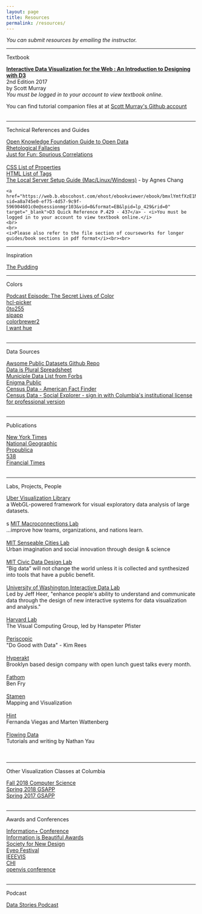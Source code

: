 ```yaml
---
layout: page
title: Resources
permalink: /resources/
---
```


<i>You can submit resources by emailing the instructor.</i>

____________________________________________________________________________________
<span id="rTitle">Textbook</span><br>

<div id ="rItem">
<a href="https://web-b-ebscohost-com.ezproxy.cul.columbia.edu/ehost/detail/detail?vid=0&sid=827c702a-cdb2-4ed6-951e-adfc2f0b5029%40pdc-v-sessmgr06&bdata=JnNpdGU9ZWhvc3QtbGl2ZSZzY29wZT1zaXRl#AN=1570142&db=nlebk" target="_blank"><strong><u>Interactive Data Visualization for the Web : An Introduction to Designing with D3</u></strong> </a><br>
2nd Edition 2017<br>
by Scott Murray<br>
 <i>You must be logged in to your account to view textbook online.</i><br>

You can find tutorial companion files at at <a href="https://github.com/alignedleft/d3-book" target="_blank"><u>Scott Murray's Github account</u></a>
<br>
<br>
</div>


____________________________________________________________________________________
<span id="rTitle">Technical References and Guides</span>


<div id ="rItem">
    <a href="https://okfn.org/opendata/how-to-open-data/" target="_blank">Open Knowledge Foundation Guide to Open Data</a><br>
    <a href="https://informationisbeautiful.net/visualizations/rhetological-fallacies/" target="_blank">Rhetological Fallacies</a><br>
    <a href="http://www.tylervigen.com/spurious-correlations" target="_blank">Just for Fun: Spurious Correlations</a><br><br>
    <a href="https://www.w3schools.com/cssref/default.asp" target="_blank">CSS List of Properties</a><br>
    <a href="https://www.w3schools.com/tags/default.asp" target="_blank">HTML List of Tags</a><br>
    <a href="http://agneschang.net/gsapp-dataviz-archhum/t3.shtml" target="_blank">The Local Server Setup Guide (Mac/Linux/Windows)</a> - by Agnes Chang<br>

    <a href="https://web.b.ebscohost.com/ehost/ebookviewer/ebook/bmxlYmtfXzE1NzAxNDJfX0FO0?sid=a8a745e0-ef75-4d57-9c9f-596904601c0e@sessionmgr103&vid=0&format=EB&lpid=lp_429&rid=0" target="_blank">D3 Quick Reference P.429 - 437</a> - <i>You must be logged in to your account to view textbook online.</i>
    <br>
    <br>
    <i>Please also refer to the file section of courseworks for longer guides/book sections in pdf format</i><br><br>
</div>

____________________________________________________________________________________
<span id="rTitle">Inspiration</span>
<div id ="rItem">

<a href="https://pudding.cool" target="_blank">The Pudding</a><br>

</div>

____________________________________________________________________________________

<span id="rTitle">Colors</span>
<div id ="rItem">
<a href="https://99percentinvisible.org/episode/the-secret-lives-of-color/" target="_blank">Podcast Episode: The Secret Lives of Color</a><br>
<a href="http://tristen.ca/hcl-picker/#/hlc/6/1/15534C/E2E062" target="_blank">hcl-picker</a><br>
<a href="http://www.0to255.com/" target="_blank">0to255</a><br>
<a href="https://sipapp.io/" target="_blank">sipapp</a><br>
<a href="http://colorbrewer2.org" target="_blank">colorbrewer2</a><br>
<a href="http://tools.medialab.sciences-po.fr/iwanthue/" target="_blank">I want hue</a><br><br>
</div>

____________________________________________________________________________________
<span id="rTitle">Data Sources</span>
<div id ="rItem">
     <a href="https://github.com/awesomedata/awesome-public-datasets" target="_blank">Awsome Public Datasets Github Repo</a><br>
     <a href="https://docs.google.com/spreadsheets/d/1wZhPLMCHKJvwOkP4juclhjFgqIY8fQFMemwKL2c64vk/edit#gid=0" target="_blank">Data is Plural Spreadsheet</a><br>
     <a href="https://www.forbes.com/sites/metabrown/2017/06/30/quick-links-to-municipal-open-data-portals-for-85-us-cities/#2a1c0342290c" target="_blank">Municiple Data List from Forbs</a><br>
    <a href="https://public.enigma.com/" target="_blank">Enigma Public</a><br>
    <a href="https://factfinder.census.gov/faces/nav/jsf/pages/index.xhtml" target="_blank">Census Data -  American Fact Finder</a><br>
    <a href="https://www.socialexplorer.com/explore-maps" target="_blank">Census Data - Social Explorer - sign in with Columbia's institutional license for professional version</a><br>
    <br>
</div>

____________________________________________________________________________________
<span id="rTitle">Publications</span>
<div id ="rItem">
    <a href="https://www.nytimes.com/interactive/2018/us/2018-year-in-graphics.html" target="_blank">New York Times</a><br>
    <a href="https://www.nationalgeographic.org/" target="_blank">National Geographic</a><br>
    <a href="https://www.propublica.org/" target="_blank">Propublica</a><br>
    <a href="https://fivethirtyeight.com/" target="_blank">538</a><br>
    <a href="https://www.ft.com/chart-doctor" target="_blank">Financial Times</a><br>
    <br>
</div>

____________________________________________________________________________________
<span id="rTitle">Labs, Projects, People</span>
<div id ="rItem">
    <a href="http://deck.gl/#/" target="_blank">Uber Visualization Library</a><br> a WebGL-powered framework for visual exploratory data analysis of large datasets.<br><br>s
    <a href="http://macro.media.mit.edu/" target="_blank">MIT Macroconnections Lab</a><br> ...improve how teams, organizations, and nations learn.<br><br>
    <a href="http://senseable.mit.edu/" target="_blank">MIT Senseable Cities Lab</a><br>  Urban imagination and social innovation through design & science<br><br>
    <a href="http://civicdatadesignlab.mit.edu/" target="_blank">MIT Civic Data Design Lab</a><br>  “Big data” will not change the world unless it is collected and synthesized into tools that have a public benefit.<br><br>
    <a href="http://idl.cs.washington.edu/" target="_blank">University of Washington Interactive Data Lab</a><br>Led by Jeff Heer, "enhance people's ability to understand and communicate data through the design of new interactive systems for data visualization and analysis."<br><br> 
    <a href="https://vcg.seas.harvard.edu/" target="_blank">Harvard Lab</a><br>The Visual Computing Group, led by Hanspeter Pfister<br><br>
    <a href="https://periscopic.com/" target="_blank">Periscopic</a><br>"Do Good with Data" - Kim Rees<br><br>
    <a href="http://www.hyperakt.com/" target="_blank">Hyperakt</a><br> Brooklyn based design company with open lunch guest talks every month.<br><br>
    <a href="https://fathom.info/" target="_blank">Fathom</a><br> Ben Fry<br><br>
    <a href="https://stamen.com/" target="_blank">Stamen</a><br> Mapping and Visualization <br><br>
    <a href="http://hint.fm/wind/" target="_blank">Hint</a><br> Fernanda Viegas and Marten Wattenberg<br><br>
    <a href="https://flowingdata.com/" target="_blank">Flowing Data</a><br> Tutorials and writing by Nathan Yau <br><br>
    <br>
</div>


____________________________________________________________________________________
<span id="rTitle">Other Visualization Classes at Columbia</span>
<div id ="rItem">
<a href="https://columbiaviz.github.io/2018f_w4995/" target="_blank">Fall 2018 Computer Science</a><br> 
<a href="http://agneschang.net/gsapp-dataviz-archhum/" target="_blank">Spring 2018 GSAPP</a><br>
<a href="https://github.com/juanfrans-courses/dataViz_arch_hum/blob/master/Spring_2017/Syllabus.md" target="_blank">Spring 2017 GSAPP</a><br><br>
</div>

____________________________________________________________________________________
<span id="rTitle">Awards and Conferences</span>
<div id ="rItem">
<a href="http://informationplusconference.com/" target="_blank">Information+ Conference</a><br>
<a href="https://www.informationisbeautifulawards.com/news/118-the-nyt-s-best-data-visualizations-of-the-year
" target="_blank">Information is Beautiful Awards</a><br>
<a href="https://www.snd.org/" target="_blank">Society for New Design</a><br>
<a href="http://eyeofestival.com/" target="_blank">Eyeo Festival</a><br>
<a href="http://ieeevis.org/year/2019/welcome" target="_blank">IEEEVIS</a><br>
<a href="https://chi2019.acm.org/" target="_blank">CHI</a><br>
<a href="http://www.openvisconf.com/" target="_blank">openvis conference</a><br>
<br>
</div>

____________________________________________________________________________________
<span id="rTitle">Podcast</span>
<div id ="rItem">
    <a href="http://datastori.es/" target="_blank">Data Stories Podcast</a><br>
    <br>
</div>

